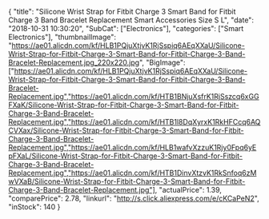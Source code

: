 {
	"title": "Silicone Wrist Strap for Fitbit Charge 3 Smart Band for Fitbit Charge 3 Band Bracelet Replacement Smart Accessories Size S L",
	"date": "2018-10-31 10:30:20",
	"SubCat": ["Electronics"],
	"categories": ["Smart Electronics"],
	"thumbnailImage": "https://ae01.alicdn.com/kf/HLB1PQjuXtjvK1RjSspiq6AEqXXaU/Silicone-Wrist-Strap-for-Fitbit-Charge-3-Smart-Band-for-Fitbit-Charge-3-Band-Bracelet-Replacement.jpg_220x220.jpg",
	"BigImage": ["https://ae01.alicdn.com/kf/HLB1PQjuXtjvK1RjSspiq6AEqXXaU/Silicone-Wrist-Strap-for-Fitbit-Charge-3-Smart-Band-for-Fitbit-Charge-3-Band-Bracelet-Replacement.jpg","https://ae01.alicdn.com/kf/HTB1BNjuXsfrK1RjSszcq6xGGFXaK/Silicone-Wrist-Strap-for-Fitbit-Charge-3-Smart-Band-for-Fitbit-Charge-3-Band-Bracelet-Replacement.jpg","https://ae01.alicdn.com/kf/HTB1l8DqXyrxK1RkHFCcq6AQCVXax/Silicone-Wrist-Strap-for-Fitbit-Charge-3-Smart-Band-for-Fitbit-Charge-3-Band-Bracelet-Replacement.jpg","https://ae01.alicdn.com/kf/HLB1wafvXzzuK1Rjy0Fpq6yEpFXaL/Silicone-Wrist-Strap-for-Fitbit-Charge-3-Smart-Band-for-Fitbit-Charge-3-Band-Bracelet-Replacement.jpg","https://ae01.alicdn.com/kf/HTB1DinvXtzvK1RkSnfoq6zMwVXaB/Silicone-Wrist-Strap-for-Fitbit-Charge-3-Smart-Band-for-Fitbit-Charge-3-Band-Bracelet-Replacement.jpg"],
	"actualPrice": 1.39,
	"comparePrice": 2.78,
	"linkurl": "http://s.click.aliexpress.com/e/cKCaPeN2",
	"inStock": 140
}
